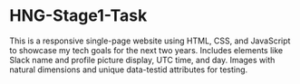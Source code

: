 # HNG-Stage1-Task
This is a responsive single-page website using HTML, CSS, and JavaScript to showcase my tech goals for the next two years. Includes elements like Slack name and profile picture display, UTC time, and day. Images with natural dimensions and unique data-testid attributes for testing.
